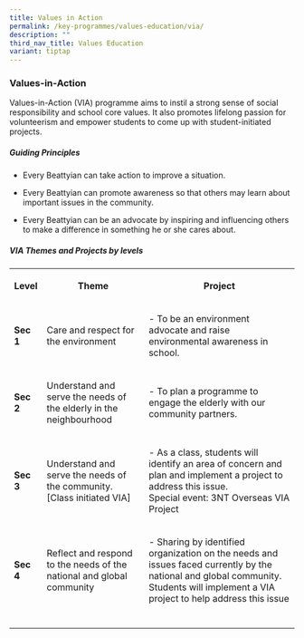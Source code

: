 ```yaml
---
title: Values in Action
permalink: /key-programmes/values-education/via/
description: ""
third_nav_title: Values Education
variant: tiptap
---
```

<h3><strong>Values-in-Action</strong></h3>
<p>Values-in-Action (VIA) programme aims to instil a strong sense of social
responsibility and school core values. It also promotes lifelong passion
for volunteerism and empower students to come up with student-initiated
projects.</p>
<h5><strong>Guiding Principles</strong></h5>
<ul data-tight="true" class="tight">
<li>
<p>Every Beattyian can take action to improve a situation.&nbsp;</p>
</li>
<li>
<p>Every Beattyian can promote awareness so that others may learn about important
issues in the community.</p>
</li>
<li>
<p>Every Beattyian can be an advocate by inspiring and influencing others
to make a difference in something he or she cares about.</p>
</li>
</ul>
<h5><strong>VIA Themes and Projects by levels</strong></h5>
<table style="minWidth: 75px">
<colgroup>
<col>
<col>
<col>
</colgroup>
<tbody>
<tr>
<th rowspan="1" colspan="1">
<p>Level</p>
</th>
<th rowspan="1" colspan="1">
<p>Theme</p>
</th>
<th rowspan="1" colspan="1">
<p>Project</p>
</th>
</tr>
<tr>
<td rowspan="1" colspan="1">
<p><strong>Sec 1</strong>
</p>
</td>
<td rowspan="1" colspan="1">
<p>Care and respect for the environment</p>
</td>
<td rowspan="1" colspan="1">
<p>- To be an environment advocate and raise environmental awareness in school.</p>
</td>
</tr>
<tr>
<td rowspan="1" colspan="1">
<p><strong>Sec 2</strong>
</p>
</td>
<td rowspan="1" colspan="1">
<p>Understand and serve the needs of the elderly in the neighbourhood</p>
</td>
<td rowspan="1" colspan="1">
<p>- To plan a programme to engage the elderly with our community partners.</p>
</td>
</tr>
<tr>
<td rowspan="1" colspan="1">
<p><strong>Sec 3</strong>
</p>
</td>
<td rowspan="1" colspan="1">
<p>Understand and serve the needs of the community. [Class initiated VIA]</p>
</td>
<td rowspan="1" colspan="1">
<p>- As a class, students will identify an area of concern and plan and implement
a project to address this issue.
<br>Special event: 3NT Overseas VIA Project</p>
</td>
</tr>
<tr>
<td rowspan="1" colspan="1">
<p><strong>Sec 4</strong>
</p>
</td>
<td rowspan="1" colspan="1">
<p>Reflect and respond to the needs of the national and global community</p>
</td>
<td rowspan="1" colspan="1">
<p>- Sharing by identified organization on the needs and issues faced currently
by the national and global community. Students will implement a VIA project
to help address this issue</p>
</td>
</tr>
<tr>
<td rowspan="1" colspan="1">
<p></p>
</td>
<td rowspan="1" colspan="1">
<p></p>
</td>
<td rowspan="1" colspan="1">
<p></p>
</td>
</tr>
</tbody>
</table>
<p></p>